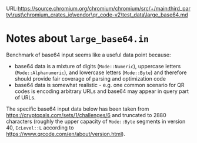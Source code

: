 URL:https://source.chromium.org/chromium/chromium/src/+/main:third_party\rust\chromium_crates_io\vendor\qr_code-v2\test_data\large_base64.md
# Notes about `large_base64.in`

Benchmark of base64 input seems like a useful data point because:
* base64 data is a mixture of digits (`Mode::Numeric`), uppercase letters
  (`Mode::Alphanumeric`), and lowercase letters (`Mode::Byte`) and therefore
  should provide fair coverage of parsing and optimization code
* base64 data is somewhat realistic - e.g. one common scenario for QR codes
  is encoding arbitrary URLs and base64 may appear in query part of URLs.

The specific base64 input data below has been taken from
https://cryptopals.com/sets/1/challenges/6 and truncated to 2880 characters
(roughly the upper capacity of `Mode::Byte` segments in version 40, `EcLevel::L`
according to https://www.qrcode.com/en/about/version.html).
